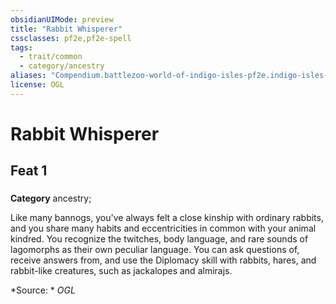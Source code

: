 ```yaml
---
obsidianUIMode: preview
title: "Rabbit Whisperer"
cssclasses: pf2e,pf2e-spell
tags:
  - trait/common
  - category/ancestry
aliases: "Compendium.battlezoo-world-of-indigo-isles-pf2e.indigo-isles-feats.Item.f0kVoNLeQeYnSe7U"
license: OGL
---
```

# Rabbit Whisperer
## Feat 1
### 

**Category** ancestry; 




Like many bannogs, you've always felt a close kinship with ordinary rabbits, and you share many habits and eccentricities in common with your animal kindred. You recognize the twitches, body language, and rare sounds of lagomorphs as their own peculiar language. You can ask questions of, receive answers from, and use the Diplomacy skill with rabbits, hares, and rabbit-like creatures, such as jackalopes and almirajs.

*Source: *
*OGL*